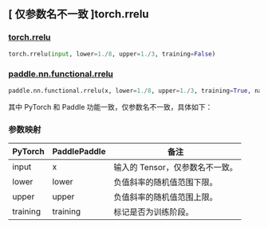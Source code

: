 ## [ 仅参数名不一致 ]torch.rrelu

### [torch.rrelu](https://pytorch.org/docs/stable/generated/torch.nn.functional.rrelu.html#torch.nn.functional.rrelu)

```python
torch.rrelu(input, lower=1./8, upper=1./3, training=False)
```

### [paddle.nn.functional.rrelu](https://www.paddlepaddle.org.cn/documentation/docs/zh/develop/api/paddle/nn/functional/rrelu_cn.html)

```python
paddle.nn.functional.rrelu(x, lower=1./8, upper=1./3, training=True, name=None)
```

其中 PyTorch 和 Paddle 功能一致，仅参数名不一致，具体如下：

### 参数映射

| PyTorch  | PaddlePaddle | 备注                                                                                                            |
| -------- | ------------ | --------------------------------------------------------------------------------------------------------------- |
| input    | x            | 输入的 Tensor，仅参数名不一致。                                                                                 |
| lower    | lower        | 负值斜率的随机值范围下限。                                                                                      |
| upper    | upper        | 负值斜率的随机值范围上限。                                                                                      |
| training | training     | 标记是否为训练阶段。                                                                                            |
